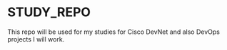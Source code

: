 # STUDY_REPO
This repo will be used for my studies for Cisco DevNet and also DevOps projects I will work.

